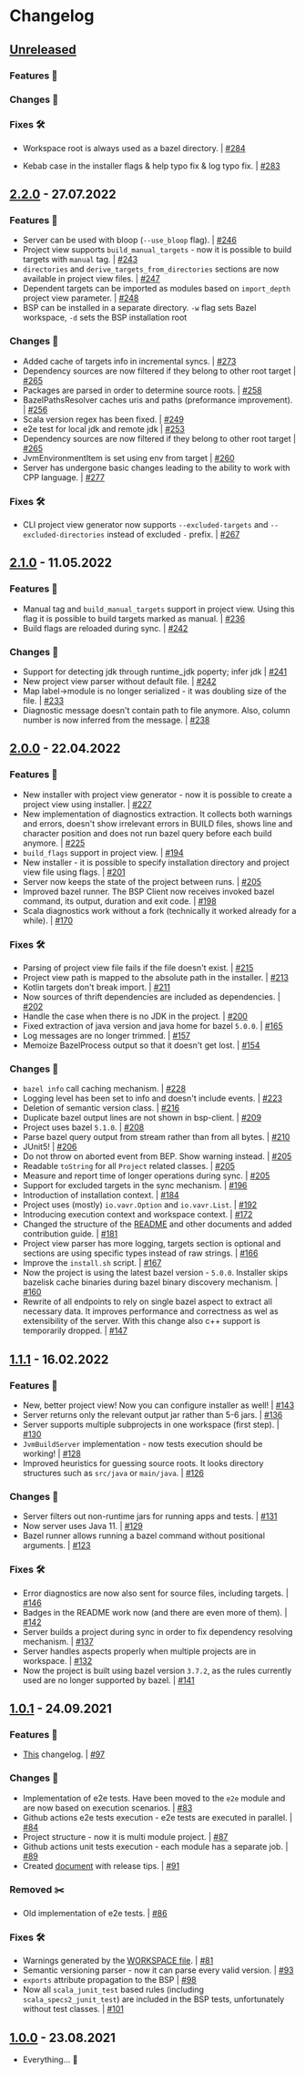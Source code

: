 
# Changelog

<!-- Keep a Changelog guide -> https://keepachangelog.com -->
## [Unreleased]

### Features 🎉

### Changes 🔄

### Fixes 🛠️
- Workspace root is always used as a bazel directory.
  | [#284](https://github.com/JetBrains/bazel-bsp/pull/284)

- Kebab case in the installer flags & help typo fix & log typo fix.
  | [#283](https://github.com/JetBrains/bazel-bsp/pull/283)

## [2.2.0] - 27.07.2022

### Features 🎉

- Server can be used with bloop (`--use_bloop` flag).
  | [#246](https://github.com/JetBrains/bazel-bsp/pull/246)
- Project view supports `build_manual_targets` - now it is possible to build targets with `manual` tag.
  | [#243](https://github.com/JetBrains/bazel-bsp/pull/243)
- `directories` and `derive_targets_from_directories` sections are now available in project view files.
  | [#247](https://github.com/JetBrains/bazel-bsp/pull/247)
- Dependent targets can be imported as modules based on `import_depth` project view parameter.
  | [#248](https://github.com/JetBrains/bazel-bsp/pull/248)
- BSP can be installed in a separate directory. `-w` flag sets Bazel workspace, `-d` sets the BSP installation root

### Changes 🔄

- Added cache of targets info in incremental syncs.
  | [#273](https://github.com/JetBrains/bazel-bsp/pull/273)
- Dependency sources are now filtered if they belong to other root target
  | [#265](https://github.com/JetBrains/bazel-bsp/pull/265)
- Packages are parsed in order to determine source roots.
  | [#258](https://github.com/JetBrains/bazel-bsp/pull/258)
- BazelPathsResolver caches uris and paths (preformance improvement).
  | [#256](https://github.com/JetBrains/bazel-bsp/pull/256)
- Scala version regex has been fixed.
  | [#249](https://github.com/JetBrains/bazel-bsp/pull/249)
- e2e test for local jdk and remote jdk
  | [#253](https://github.com/JetBrains/bazel-bsp/pull/253)
- Dependency sources are now filtered if they belong to other root target
  | [#265](https://github.com/JetBrains/bazel-bsp/pull/265)
- JvmEnvironmentItem is set using env from target
  | [#260](https://github.com/JetBrains/bazel-bsp/pull/260)
- Server has undergone basic changes leading to the ability to work with CPP language.
  | [#277](https://github.com/JetBrains/bazel-bsp/pull/277)
  
### Fixes 🛠️
- CLI project view generator now supports `--excluded-targets` and `--excluded-directories` instead of excluded `-` prefix.
  | [#267](https://github.com/JetBrains/bazel-bsp/pull/267)

## [2.1.0] - 11.05.2022

### Features 🎉

- Manual tag and `build_manual_targets` support in project view. 
  Using this flag it is possible to build targets marked as manual.
  | [#236](https://github.com/JetBrains/bazel-bsp/pull/236)
- Build flags are reloaded during sync.
  | [#242](https://github.com/JetBrains/bazel-bsp/pull/242)

### Changes 🔄

- Support for detecting jdk through runtime_jdk poperty; infer jdk
  | [#241](https://github.com/JetBrains/bazel-bsp/pull/241)
- New project view parser without default file.
  | [#242](https://github.com/JetBrains/bazel-bsp/pull/242)
- Map label->module is no longer serialized -
  it was doubling size of the file.
  | [#233](https://github.com/JetBrains/bazel-bsp/pull/233)
- Diagnostic message doesn't contain path to file anymore.
  Also, column number is now inferred from the message.
  | [#238](https://github.com/JetBrains/bazel-bsp/pull/238)

## [2.0.0] - 22.04.2022

### Features 🎉

- New installer with project view generator -
  now it is possible to create a project view using installer.
  | [#227](https://github.com/JetBrains/bazel-bsp/pull/227)
- New implementation of diagnostics extraction. It collects
  both warnings and errors, doesn't show irrelevant errors
  in BUILD files, shows line and character position and does
  not run bazel query before each build anymore.
  | [#225](https://github.com/JetBrains/bazel-bsp/pull/225)
- `build_flags` support in project view.
  | [#194](https://github.com/JetBrains/bazel-bsp/pull/194)
- New installer - it is possible to specify installation directory
  and project view file using flags.
  | [#201](https://github.com/JetBrains/bazel-bsp/pull/201)
- Server now keeps the state of the project between runs.
  | [#205](https://github.com/JetBrains/bazel-bsp/issues/205)
- Improved bazel runner. The BSP Client now receives invoked bazel command,
  its output, duration and exit code.
  | [#198](https://github.com/JetBrains/bazel-bsp/pull/198)
- Scala diagnostics work without a fork (technically it worked already for a while).
  | [#170](https://github.com/JetBrains/bazel-bsp/pull/170)

### Fixes 🛠️

- Parsing of project view file fails if the file doesn't exist.
  | [#215](https://github.com/JetBrains/bazel-bsp/pull/215)
- Project view path is mapped to the absolute path in the installer.
  | [#213](https://github.com/JetBrains/bazel-bsp/pull/213)
- Kotlin targets don't break import.
  | [#211](https://github.com/JetBrains/bazel-bsp/pull/211)
- Now sources of thrift dependencies are included as dependencies.
  | [#202](https://github.com/JetBrains/bazel-bsp/pull/202)
- Handle the case when there is no JDK in the project.
  | [#200](https://github.com/JetBrains/bazel-bsp/pull/200)
- Fixed extraction of java version and java home for bazel `5.0.0`.
  | [#165](https://github.com/JetBrains/bazel-bsp/pull/165)
- Log messages are no longer trimmed.
  | [#157](https://github.com/JetBrains/bazel-bsp/pull/157)
- Memoize BazelProcess output so that it doesn't get lost.
  | [#154](https://github.com/JetBrains/bazel-bsp/pull/154)

### Changes 🔄

- `bazel info` call caching mechanism.
  | [#228](https://github.com/JetBrains/bazel-bsp/pull/228)
- Logging level has been set to info and doesn't include events.
  | [#223](https://github.com/JetBrains/bazel-bsp/pull/223)
- Deletion of semantic version class.
  | [#216](https://github.com/JetBrains/bazel-bsp/pull/216)
- Duplicate bazel output lines are not shown in bsp-client.
  | [#209](https://github.com/JetBrains/bazel-bsp/pull/209)
- Project uses bazel `5.1.0`.
  | [#208](https://github.com/JetBrains/bazel-bsp/pull/208)
- Parse bazel query output from stream rather than from all bytes.
  | [#210](https://github.com/JetBrains/bazel-bsp/pull/210)
- JUnit5!
  | [#206](https://github.com/JetBrains/bazel-bsp/pull/206)
- Do not throw on aborted event from BEP. Show warning instead.
  | [#205](https://github.com/JetBrains/bazel-bsp/issues/205)
- Readable `toString` for all `Project` related classes.
  | [#205](https://github.com/JetBrains/bazel-bsp/issues/205)
- Measure and report time of longer operations during sync.
  | [#205](https://github.com/JetBrains/bazel-bsp/issues/205)
- Support for excluded targets in the sync mechanism.
  | [#196](https://github.com/JetBrains/bazel-bsp/pull/196)
- Introduction of installation context.
  | [#184](https://github.com/JetBrains/bazel-bsp/pull/184)
- Project uses (mostly) `io.vavr.Option` and `io.vavr.List`.
  | [#192](https://github.com/JetBrains/bazel-bsp/pull/192)
- Introducing execution context and workspace context.
  | [#172](https://github.com/JetBrains/bazel-bsp/pull/172)
- Changed the structure of the [README](README.md) and other documents and added contribution guide.
  | [#181](https://github.com/JetBrains/bazel-bsp/pull/181)
- Project view parser has more logging, targets section is optional and
  sections are using specific types instead of raw strings.
  | [#166](https://github.com/JetBrains/bazel-bsp/pull/166)
- Improve the `install.sh` script.
  | [#167](https://github.com/JetBrains/bazel-bsp/pull/167)
- Now the project is using the latest bazel version - `5.0.0`.
  Installer skips bazelisk cache binaries during bazel binary discovery mechanism.
  | [#160](https://github.com/JetBrains/bazel-bsp/pull/160)
- Rewrite of all endpoints to rely on single bazel aspect to extract all necessary data.
  It improves performance and correctness as wel as extensibility of the server.
  With this change also c++ support is temporarily dropped.
  | [#147](https://github.com/JetBrains/bazel-bsp/pull/147)

## [1.1.1] - 16.02.2022

### Features 🎉

- New, better project view! Now you can configure installer as well!
  | [#143](https://github.com/JetBrains/bazel-bsp/pull/143)
- Server returns only the relevant output jar rather than 5-6 jars.
  | [#136](https://github.com/JetBrains/bazel-bsp/pull/136)
- Server supports multiple subprojects in one workspace (first step).
  | [#130](https://github.com/JetBrains/bazel-bsp/pull/130)
- `JvmBuildServer` implementation - now tests execution should be working!
  | [#128](https://github.com/JetBrains/bazel-bsp/pull/128)
- Improved heuristics for guessing source roots. It looks directory structures such as `src/java` or `main/java`.
  | [#126](https://github.com/JetBrains/bazel-bsp/pull/126)

### Changes 🔄

- Server filters out non-runtime jars for running apps and tests.
  | [#131](https://github.com/JetBrains/bazel-bsp/pull/131)
- Now server uses Java 11.
  | [#129](https://github.com/JetBrains/bazel-bsp/pull/129)
- Bazel runner allows running a bazel command without positional arguments.
  | [#123](https://github.com/JetBrains/bazel-bsp/pull/123)

### Fixes 🛠️

- Error diagnostics are now also sent for source files, including targets.
  | [#146](https://github.com/JetBrains/bazel-bsp/pull/146)
- Badges in the README work now (and there are even more of them).
  | [#142](https://github.com/JetBrains/bazel-bsp/pull/142)
- Server builds a project during sync in order to fix dependency resolving mechanism.
  | [#137](https://github.com/JetBrains/bazel-bsp/pull/137)
- Server handles aspects properly when multiple projects are in workspace.
  | [#132](https://github.com/JetBrains/bazel-bsp/pull/132)
- Now the project is built using bazel version `3.7.2`, as the rules currently used are no longer supported by bazel.
  | [#141](https://github.com/JetBrains/bazel-bsp/pull/141)

## [1.0.1] - 24.09.2021

### Features 🎉

- [This](CHANGELOG.md) changelog.
  | [#97](https://github.com/JetBrains/bazel-bsp/pull/97)

### Changes 🔄

- Implementation of e2e tests. Have been moved to the `e2e` module and are now based on execution scenarios.
  | [#83](https://github.com/JetBrains/bazel-bsp/pull/83)
- Github actions e2e tests execution - e2e tests are executed in parallel.
  | [#84](https://github.com/JetBrains/bazel-bsp/pull/84)
- Project structure - now it is multi module project.
  | [#87](https://github.com/JetBrains/bazel-bsp/pull/87)
- Github actions unit tests execution - each module has a separate job.
  | [#89](https://github.com/JetBrains/bazel-bsp/pull/89)
- Created [document](docs/dev/BUMPVERSION.md) with release tips.
  | [#91](https://github.com/JetBrains/bazel-bsp/pull/91)

### Removed ✂️

- Old implementation of e2e tests.
  | [#86](https://github.com/JetBrains/bazel-bsp/pull/86)

### Fixes 🛠️

- Warnings generated by the [WORKSPACE file](WORKSPACE).
  | [#81](https://github.com/JetBrains/bazel-bsp/pull/81)
- Semantic versioning parser - now it can parse every valid version.
  | [#93](https://github.com/JetBrains/bazel-bsp/pull/93)
- `exports` attribute propagation to the BSP
  | [#98](https://github.com/JetBrains/bazel-bsp/pull/98)
- Now all `scala_junit_test` based rules (including `scala_specs2_junit_test`) are included in the BSP tests,
  unfortunately without test classes.
  | [#101](https://github.com/JetBrains/bazel-bsp/pull/101)

## [1.0.0] - 23.08.2021

- Everything... 🎉

[Unreleased]: https://github.com/JetBrains/bazel-bsp/compare/2.2.0...HEAD

[2.2.0]: https://github.com/JetBrains/bazel-bsp/compare/2.1.0...2.2.0

[2.1.0]: https://github.com/JetBrains/bazel-bsp/compare/2.0.0...2.1.0

[2.0.0]: https://github.com/JetBrains/bazel-bsp/compare/1.1.1...2.0.0

[1.1.1]: https://github.com/JetBrains/bazel-bsp/compare/1.0.1...1.1.1

[1.0.1]: https://github.com/JetBrains/bazel-bsp/compare/1.0.0...1.0.1

[1.0.0]: https://github.com/JetBrains/bazel-bsp/releases/tag/1.0.0
